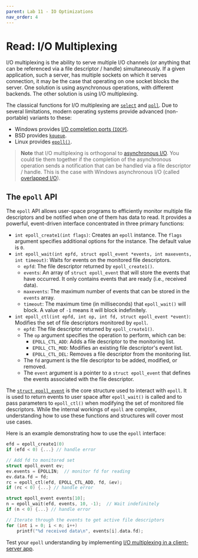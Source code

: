 ```yaml
---
parent: Lab 11 - IO Optimizations
nav_order: 4
---
```


# Read: I/O Multiplexing

I/O multiplexing is the ability to serve multiple I/O channels (or anything that can be referenced via a file descriptor / handle) simultaneously.
If a given application, such a server, has multiple sockets on which it serves connection, it may be the case that operating on one socket blocks the server.
One solution is using asynchronous operations, with different backends.
The other solution is using I/O multiplexing.

The classical functions for I/O multiplexing are [`select`](https://man7.org/linux/man-pages/man2/select.2.html) and [`poll`](https://man7.org/linux/man-pages/man2/poll.2.html).
Due to several limitations, modern operating systems provide advanced (non-portable) variants to these:

* Windows provides [I/O completion ports (`IOCP`)](https://learn.microsoft.com/en-us/windows/win32/fileio/i-o-completion-ports).
* BSD provides [`kqueue`](https://www.freebsd.org/cgi/man.cgi?kqueue).
* Linux provides [`epoll()`](https://man7.org/linux/man-pages/man7/epoll.7.html).

> **Note** that I/O multiplexing is orthogonal to [asynchronous I/O](lab11.md#asynchronous-i/o).
  You could tie them together if the completion of the asynchronous operation sends a notification that can be handled via a file descriptor / handle.
  This is the case with Windows asynchronous I/O (called [overlapped I/O](https://learn.microsoft.com/en-us/windows/win32/fileio/synchronous-and-asynchronous-i-o)).

## The `epoll` API

The `epoll` API allows user-space programs to efficiently monitor multiple file descriptors and be notified when one of them has data to read.
It provides a powerful, event-driven interface concentrated in three primary functions:

* `int epoll_create1(int flags)`: Creates an `epoll` instance.
  The `flags` argument specifies additional options for the instance.
  The default value is `0`.
* `int epoll_wait(int epfd, struct epoll_event *events, int maxevents, int timeout)`: Waits for events on the monitored file descriptors.
  * `epfd`: The file descriptor returned by `epoll_create1()`.
  * `events`: An array of `struct epoll_event` that will store the events that have occurred.
  It only contains events that are ready (i.e., received data).
  * `maxevents`: The maximum number of events that can be stored in the `events` array.
  * `timeout`: The maximum time (in milliseconds) that `epoll_wait()` will block.
  A value of `-1` means it will block indefinitely.
* `int epoll_ctl(int epfd, int op, int fd, struct epoll_event *event)`: Modifies the set of file descriptors monitored by `epoll`.
  * `epfd`: The file descriptor returned by `epoll_create1()`.
  * The `op` argument specifies the operation to perform, which can be:
    * `EPOLL_CTL_ADD`: Adds a file descriptor to the monitoring list.
    * `EPOLL_CTL_MOD`: Modifies an existing file descriptor's event list.
    * `EPOLL_CTL_DEL`: Removes a file descriptor from the monitoring list.
  * The `fd` argument is the file descriptor to be added, modified, or removed.
  * The `event` argument is a pointer to a `struct epoll_event` that defines the events associated with the file descriptor.

The [`struct epoll_event`](https://man7.org/linux/man-pages/man3/epoll_event.3type.html) is the core structure used to interact with `epoll`.
It is used to return events to user space after `epoll_wait()` is called and to pass parameters to `epoll_ctl()` when modifying the set of monitored file descriptors.
While the internal workings of `epoll` are complex, understanding how to use these functions and structures will cover most use cases.

Here is an example demonstrating how to use the `epoll` interface:

```c
efd = epoll_create1(0)
if (efd < 0) {...} // handle error

// Add fd to monitored set
struct epoll_event ev;
ev.events = EPOLLIN;  // monitor fd for reading
ev.data.fd = fd;
rc = epoll_ctl(efd, EPOLL_CTL_ADD, fd, &ev);
if (rc < 0) {...} // handle error

struct epoll_event events[10];
n = epoll_wait(efd, events, 10, -1);  // Wait indefinitely
if (n < 0) {...} // handle error

// Iterate through the events to get active file descriptors
for (int i = 0; i < n; i++)
    printf("%d received data\n", events[i].data.fd);
```

Test your `epoll` understanding by implementing [I/O multiplexing in a client-server app](lab11.md#task-multiplexed-client-server).
